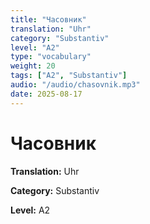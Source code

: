 ```yaml
---
title: "Часовник"
translation: "Uhr"
category: "Substantiv"
level: "A2"
type: "vocabulary"
weight: 20
tags: ["A2", "Substantiv"]
audio: "/audio/chasovnik.mp3"
date: 2025-08-17
---
```


# Часовник

**Translation:** Uhr

**Category:** Substantiv

**Level:** A2

